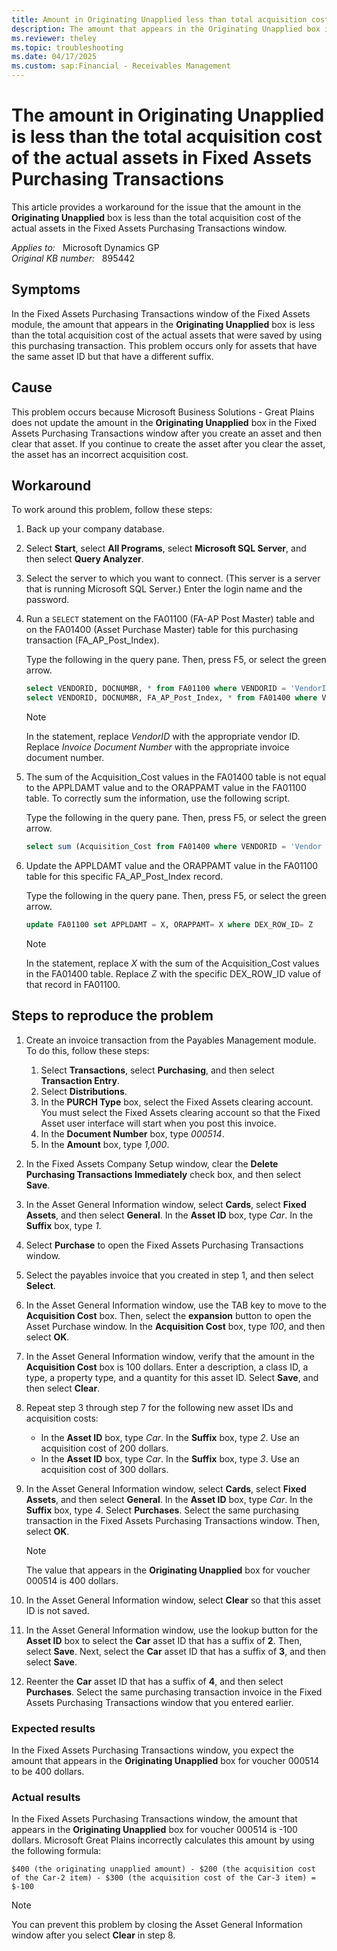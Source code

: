```yaml
---
title: Amount in Originating Unapplied less than total acquisition cost
description: The amount that appears in the Originating Unapplied box is less than the total acquisition cost of the actual assets that were saved by using this purchasing transaction. Provides a workaround.
ms.reviewer: theley
ms.topic: troubleshooting
ms.date: 04/17/2025
ms.custom: sap:Financial - Receivables Management
---
```

# The amount in Originating Unapplied is less than the total acquisition cost of the actual assets in Fixed Assets Purchasing Transactions

This article provides a workaround for the issue that the amount in the **Originating Unapplied** box is less than the total acquisition cost of the actual assets in the Fixed Assets Purchasing Transactions window.

_Applies to:_ &nbsp; Microsoft Dynamics GP  
_Original KB number:_ &nbsp; 895442

## Symptoms

In the Fixed Assets Purchasing Transactions window of the Fixed Assets module, the amount that appears in the **Originating Unapplied** box is less than the total acquisition cost of the actual assets that were saved by using this purchasing transaction. This problem occurs only for assets that have the same asset ID but that have a different suffix.

## Cause

This problem occurs because Microsoft Business Solutions - Great Plains does not update the amount in the **Originating Unapplied** box in the Fixed Assets Purchasing Transactions window after you create an asset and then clear that asset. If you continue to create the asset after you clear the asset, the asset has an incorrect acquisition cost.

## Workaround

To work around this problem, follow these steps:

1. Back up your company database.
2. Select **Start**, select **All Programs**, select **Microsoft SQL Server**, and then select **Query Analyzer**.
3. Select the server to which you want to connect. (This server is a server that is running Microsoft SQL Server.) Enter the login name and the password.

4. Run a `SELECT` statement on the FA01100 (FA-AP Post Master) table and on the FA01400 (Asset Purchase Master) table for this purchasing transaction (FA_AP_Post_Index).

   Type the following in the query pane. Then, press F5, or select the green arrow.

   ```sql
   select VENDORID, DOCNUMBR, * from FA01100 where VENDORID = 'VendorID' and DOCNUMBR = 'Invoice Document Number'
   select VENDORID, DOCNUMBR, FA_AP_Post_Index, * from FA01400 where VENDORID = 'VendorID' and DOCNUMBR = 'Invoice Document Number'
   ```

   > [!NOTE]
   > In the statement, replace *VendorID* with the appropriate vendor ID. Replace *Invoice Document Number* with the appropriate invoice document number.

5. The sum of the Acquisition_Cost values in the FA01400 table is not equal to the APPLDAMT value and to the ORAPPAMT value in the FA01100 table. To correctly sum the information, use the following script.

   Type the following in the query pane. Then, press F5, or select the green arrow.

   ```sql
   select sum (Acquisition_Cost from FA01400 where VENDORID = 'Vendor ID' and DOCNUMBR = 'Invoice Document Number.
   ```

6. Update the APPLDAMT value and the ORAPPAMT value in the FA01100 table for this specific FA_AP_Post_Index record.

   Type the following in the query pane. Then, press F5, or select the green arrow.

   ```sql
   update FA01100 set APPLDAMT = X, ORAPPAMT= X where DEX_ROW_ID= Z
   ```

   > [!NOTE]
   > In the statement, replace *X* with the sum of the Acquisition_Cost values in the FA01400 table. Replace *Z* with the specific DEX_ROW_ID value of that record in FA01100.

## Steps to reproduce the problem

1. Create an invoice transaction from the Payables Management module. To do this, follow these steps:

    1. Select **Transactions**, select **Purchasing**, and then select **Transaction Entry**.
    2. Select **Distributions**.
    3. In the **PURCH Type** box, select the Fixed Assets clearing account. You must select the Fixed Assets clearing account so that the Fixed Asset user interface will start when you post this invoice.
    4. In the **Document Number** box, type *000514*.
    5. In the **Amount** box, type *1,000*.

2. In the Fixed Assets Company Setup window, clear the **Delete Purchasing Transactions Immediately** check box, and then select **Save**.
3. In the Asset General Information window, select **Cards**, select **Fixed Assets**, and then select **General**. In the **Asset ID** box, type *Car*. In the **Suffix** box, type *1*.

4. Select **Purchase** to open the Fixed Assets Purchasing Transactions window.
5. Select the payables invoice that you created in step 1, and then select **Select**.

6. In the Asset General Information window, use the TAB key to move to the **Acquisition Cost** box. Then, select the **expansion** button to open the Asset Purchase window. In the **Acquisition Cost** box, type *100*, and then select **OK**.

7. In the Asset General Information window, verify that the amount in the **Acquisition Cost** box is 100 dollars. Enter a description, a class ID, a type, a property type, and a quantity for this asset ID. Select **Save**, and then select **Clear**.
8. Repeat step 3 through step 7 for the following new asset IDs and acquisition costs:

    - In the **Asset ID** box, type *Car*. In the **Suffix** box, type *2*. Use an acquisition cost of 200 dollars.
    - In the **Asset ID** box, type *Car*. In the **Suffix** box, type *3*. Use an acquisition cost of 300 dollars.

9. In the Asset General Information window, select **Cards**, select **Fixed Assets**, and then select **General**. In the **Asset ID** box, type *Car*. In the **Suffix** box, type *4*. Select **Purchases**. Select the same purchasing transaction in the Fixed Assets Purchasing Transactions window. Then, select **OK**.

    > [!NOTE]
    > The value that appears in the **Originating Unapplied** box for voucher 000514 is 400 dollars.

10. In the Asset General Information window, select **Clear** so that this asset ID is not saved.
11. In the Asset General Information window, use the lookup button for the **Asset ID** box to select the **Car** asset ID that has a suffix of **2**. Then, select **Save**. Next, select the **Car** asset ID that has a suffix of **3**, and then select **Save**.

12. Reenter the **Car** asset ID that has a suffix of **4**, and then select **Purchases**. Select the same purchasing transaction invoice in the Fixed Assets Purchasing Transactions window that you entered earlier.

### Expected results

In the Fixed Assets Purchasing Transactions window, you expect the amount that appears in the **Originating Unapplied** box for voucher 000514 to be 400 dollars.

### Actual results

In the Fixed Assets Purchasing Transactions window, the amount that appears in the **Originating Unapplied** box for voucher 000514 is -100 dollars. Microsoft Great Plains incorrectly calculates this amount by using the following formula:

`$400 (the originating unapplied amount) - $200 (the acquisition cost of the Car-2 item) - $300 (the acquisition cost of the Car-3 item) = $-100`

> [!NOTE]
> You can prevent this problem by closing the Asset General Information window after you select **Clear** in step 8.
